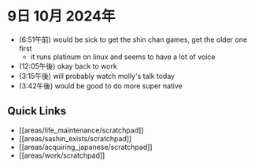 # 9日 10月 2024年
- (6:51午前) would be sick to get the shin chan games, get the older one first
  - it runs platinum on linux and seems to have a lot of voice
- (12:05午後) okay back to work
- (3:15午後) will probably watch molly's talk today
- (3:42午後) would be good to do more super native



 



## Quick Links
- [[areas/life_maintenance/scratchpad]]
- [[areas/sashin_exists/scratchpad]]
- [[areas/acquiring_japanese/scratchpad]]
- [[areas/work/scratchpad]]
